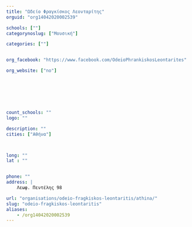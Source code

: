 ```yaml
---
title: "Ωδείο Φραγκίσκος Λεονταρίτης"
orguid: "org14042020002539"

schools: [""]
categorynoslug: ["Μουσική"]

categories: [""]


org_facebook: "https://www.facebook.com/OdeioPhrankiskosLeontarites"

org_website: ["no"]







count_schools: ""
logo: ""

description: ""
cities: ["Αθήνα"]



long: ""
lat : ""


phone: ""
address: |
    Λεωφ. Πεντέλης 98

url: "organisations/odeio-fragkiskos-leontaritis/athina/"
slug: "odeio-fragkiskos-leontaritis"
aliases:
    - /org14042020002539
---
```



